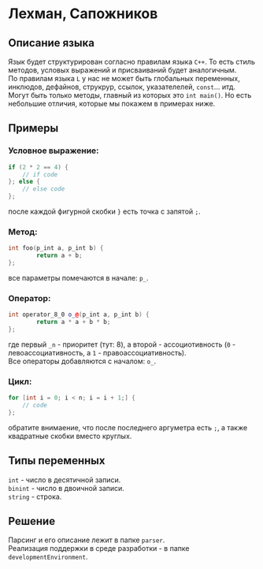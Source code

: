 # Лехман, Сапожников


## Описание языка

Язык будет структурирован согласно правилам языка `C++`. То есть стиль методов, условых выражений и присваиваний будет аналогичным.  
По правилам языка `L` у нас не может быть глобальных переменных, инклюдов, дефайнов, струкрур, ссылок, указателелей, `const`... итд. Могут быть только методы, главный из которых это `int main()`. Но есть небольшие отличия, которые мы покажем в примерах ниже. 

## Примеры

### Условное выражение:  
```c++
if (2 * 2 == 4) {
	// if code
}; else {
	// else code
};
```
после каждой фигурной скобки `}` есть точка с запятой `;`.  
### Метод:  
```c++
int foo(p_int a, p_int b) {
        return a + b;
};
```
все параметры помечаются в начале: `p_`.  
### Оператор:  
```c++
int operator_8_0 o_@(p_int a, p_int b) {
        return a * a + b * b;
};
```
где первый `_n` - приоритет (тут: 8), а второй - ассоциотивность (`0` - левоассоциативность, а `1` - правоассоциативность).  
Все операторы добавляются с началом: `o_`.  
### Цикл:  
```c++
for [int i = 0; i < n; i = i + 1;] {
	// code
};
```
обратите внимаение, что после последнего аргуметра есть `;`, а также квадратные скобки вместо круглых.  
## Типы переменных

`int` - число в десятичной записи.  
`binint` - число в двоичной записи.  
`string` - строка.

## Решение

Парсинг и его описание лежит в папке `parser`.  
Реализация поддержки в среде разработки - в папке `developmentEnvironment`.
